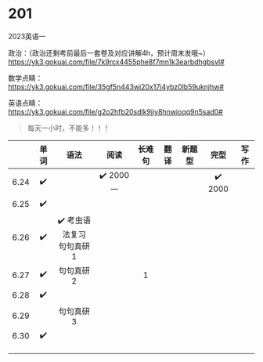 # 201
2023英语一





政治：（政治还剩考前最后一套卷及对应讲解4h，预计周末发哦~）
https://yk3.gokuai.com/file/7k9rcx4455phe8f7mn1k3earbdhgbsvl#

数学点睛：
https://yk3.gokuai.com/file/35gf5n443wi20x17i4ybz0lb59uknjhw#

英语点睛：
https://yk3.gokuai.com/file/g2o2hfb20sdlk9jiy8hnwioqq9n5sad0#











> 每天一小时，不能多！！！

|      | 单词 |              语法              |   阅读    | 长难句 | 翻译 | 新题型 |  完型  | 写作 |
| :--: | :--: | :----------------------------: | :-------: | :----: | :--: | :----: | :----: | :--: |
| 6.24 |  ✔️   |                                | ✔️ 2000 一 |        |      |        | ✔️ 2000 |      |
| 6.25 |  ✔️   |                                |           |        |      |        |        |      |
| 6.26 |  ✔️   | ✔️ 考虫语法复习<br />句句真研 1 |           |        |      |        |        |      |
| 6.27 |  ✔️   |           句句真研 2           |           |   1    |      |        |        |      |
| 6.28 |  ✔️   |                                |           |        |      |        |        |      |
| 6.29 |      |           句句真研 3           |           |        |      |        |        |      |
| 6.30 |  ✔️   |                                |           |        |      |        |        |      |
|      |      |                                |           |        |      |        |        |      |
|      |      |                                |           |        |      |        |        |      |
|      |      |                                |           |        |      |        |        |      |

































